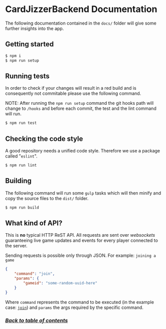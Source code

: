 # CardJizzerBackend Documentation

The following documentation contained in the `docs/` folder will give some further insights into the app.

## Getting started
```sh
$ npm i 
$ npm run setup
```

## Running tests
In order to check if your changes will result in a red build and is consequently not commitable please use
the following command.

NOTE: After running the `npm run setup` command the git hooks path will change to `/hooks` and before each commit, the test and the lint command will run.
```sh
$ npm run test
```

## Checking the code style
A good repository needs a unified code style. Therefore we use a package called "`eslint`".
```sh
$ npm run lint
```

## Building
The following command will run some `gulp` tasks which will then minify and copy the source files to the `dist/` folder. 
```sh
$ npm run build
```

## What kind of API?
This is **no** typical HTTP ReST API. All requests are sent over *websockets* guaranteeing live game updates and events for every player connected to the server.

Sending requests is possible only through JSON. For example: `joining a game`
```json
{
    "command": "join",
    "params": {
        "gameid": "some-random-uuid-here"
    }
}
```
Where `command` represents the command to be executed (in the example case: [`join`][join-class])
and `params` the args required by the specific command.


### [_Back to table of contents_][index]


[index]: ./index.md
[join-class]: ../src/commands/join.js
